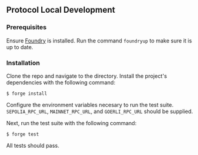 ## Protocol Local Development

### Prerequisites
Ensure [Foundry](https://github.com/foundry-rs/foundry) is installed. Run the command `foundryup` to make sure it is up to date.

### Installation

Clone the repo and navigate to the directory. Install the project's dependencies with the following command:
```
$ forge install
```

Configure the environment variables necesary to run the test suite. `SEPOLIA_RPC_URL`, `MAINNET_RPC_URL`, and `GOERLI_RPC_URL` should be supplied.

Next, run the test suite with the following command:
```
$ forge test
```
All tests should pass.
